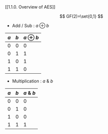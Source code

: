 
[[1.1.0. Overview of AES]]

$$
GF(2)=\set{0,1}
$$


- Add / Sub : $a\oplus b$

| $a$ | $b$ | $a\oplus b$ |
| --- | --- | ----------- |
| 0   | 0   | 0            |
| 0   | 1   | 1            |
| 1    | 0    | 1            |
| 1    | 1    | 0            |
- Multiplication : $a\ \&\ b$

| $a$ | $b$ | $a\ \&\ b$ |
| --- | --- | ----------- |
| 0   | 0   | 0            |
| 0   | 1   | 0            |
| 1    | 0    | 0            |
| 1    | 1    | 1            |

